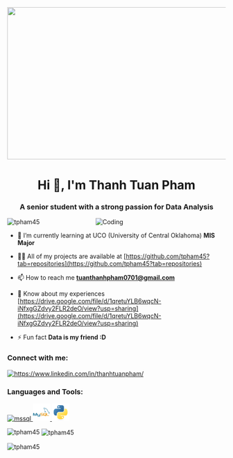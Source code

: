 <img src="https://img.freepik.com/premium-vector/data-analysis-line-vector-banner_104589-1707.jpg?w=1500" width="1000" height="350">
<h1 align="center">Hi 👋, I'm Thanh Tuan Pham</h1>
<h3 align="center">A senior student with a strong passion for Data Analysis</h3>


<img align="right" alt="Coding" width="300" src="https://cdn.dribbble.com/users/926537/screenshots/4502924/python-2.gif">

<p align="left"> <img src="https://komarev.com/ghpvc/?username=tpham45&label=Profile%20views&color=0e75b6&style=flat" alt="tpham45" /> </p>

- 🌱 I’m currently learning at UCO (University of Central Oklahoma) **MIS Major**

- 👨‍💻 All of my projects are available at [https://github.com/tpham45?tab=repositories](https://github.com/tpham45?tab=repositories)

- 📫 How to reach me **tuanthanhpham0701@gmail.com**

- 📄 Know about my experiences [https://drive.google.com/file/d/1qretuYLB6wqcN-iNfxgGZdvy2FLR2deO/view?usp=sharing](https://drive.google.com/file/d/1qretuYLB6wqcN-iNfxgGZdvy2FLR2deO/view?usp=sharing)

- ⚡ Fun fact **Data is my friend :D**

<h3 align="left">Connect with me:</h3>
<p align="left">
<a href="www.linkedin.com/in/thanhtuanpham" target="blank"><img align="center" src="https://raw.githubusercontent.com/rahuldkjain/github-profile-readme-generator/master/src/images/icons/Social/linked-in-alt.svg" alt="https://www.linkedin.com/in/thanhtuanpham/" height="30" width="40" /></a>
</p>

<h3 align="left">Languages and Tools:</h3>
<p align="left"> <a href="https://www.microsoft.com/en-us/sql-server" target="_blank" rel="noreferrer"> <img src="https://www.svgrepo.com/show/303229/microsoft-sql-server-logo.svg" alt="mssql" width="40" height="40"/> </a> <a href="https://www.mysql.com/" target="_blank" rel="noreferrer"> <img src="https://raw.githubusercontent.com/devicons/devicon/master/icons/mysql/mysql-original-wordmark.svg" alt="mysql" width="40" height="40"/> </a> <a href="https://www.python.org" target="_blank" rel="noreferrer"> <img src="https://raw.githubusercontent.com/devicons/devicon/master/icons/python/python-original.svg" alt="python" width="40" height="40"/> </a> </p>

<p><img align="left" src="https://github-readme-stats.vercel.app/api/top-langs?username=tpham45&show_icons=true&locale=en&layout=compact" alt="tpham45" /></p>

<p>&nbsp;<img align="center" src="https://github-readme-stats.vercel.app/api?username=tpham45&show_icons=true&locale=en" alt="tpham45" /></p>

<p><img align="center" src="https://github-readme-streak-stats.herokuapp.com/?user=tpham45&" alt="tpham45" /></p>
